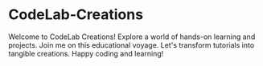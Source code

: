 # CodeLab-Creations
 Welcome to CodeLab Creations! Explore a world of hands-on learning and projects. Join me on this educational voyage. Let's transform tutorials into tangible creations. Happy coding and learning!
